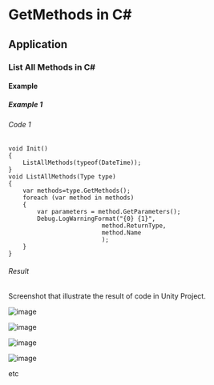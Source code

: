 # GetMethods in C#
## Application
### List All Methods in C#
#### Example 
##### Example 1
###### Code 1

    void Init()
    {
        ListAllMethods(typeof(DateTime));
    }
    void ListAllMethods(Type type)
    {
        var methods=type.GetMethods();
        foreach (var method in methods)
        {
            var parameters = method.GetParameters();
            Debug.LogWarningFormat("{0} {1}",
                              method.ReturnType,
                              method.Name
                              );
        }
    }
   
###### Result

Screenshot that illustrate the result of code in Unity Project.

![image](https://github.com/40843245/CSharp/assets/75050655/b455e665-376c-4676-87b4-51d3af963dd1)

![image](https://github.com/40843245/CSharp/assets/75050655/f0f6d74a-e89e-4018-965a-4d3aeb5299c1)

![image](https://github.com/40843245/CSharp/assets/75050655/3c3302d4-5462-4bfb-acb7-7446f31892f9)

![image](https://github.com/40843245/CSharp/assets/75050655/f54e2827-9fec-4435-942b-70e54dbdd56e)

etc

